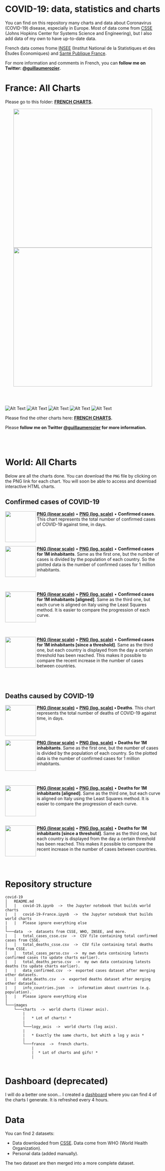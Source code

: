 # COVID-19: data, statistics and charts
You can find on this repository many charts and data about Coronavirus (COVID-19) disease, especially in Europe. Most of data come from [CSSE](https://systems.jhu.edu) (Johns Hopkins Center for Systems Science and Engineering), but I also add data of my own to have up-to-date data.

French data comes frome [INSEE](https://insee.fr/fr/accueil) (Institut National de la Statistiques et des Études Économiques) and [Santé Publique France](https://www.santepubliquefrance.fr).

For more information and comments in French, you can **follow me on Twitter: [@guillaumerozier](http://twitter.com/guillaumerozier).**

# France: All Charts
Please go to this folder: 
**[FRENCH CHARTS](https://github.com/rozierguillaume/covid-19/tree/master/images/charts/france).**

<p align="center">
  <img src="https://raw.githubusercontent.com/rozierguillaume/covid-19/master/images/charts/france/dep-map.gif" width="450" />
  <img src="https://raw.githubusercontent.com/rozierguillaume/covid-19/master/images/charts/france/dep-map-surmortalite.gif" width="450" /> 
</p>

<br /><br />

![Alt Text](https://raw.githubusercontent.com/rozierguillaume/covid-19/master/images/charts/france/dc_cum_region_comp.png)
![Alt Text](https://raw.githubusercontent.com/rozierguillaume/covid-19/master/images/charts/france/dc_cum_hab_nonhab_comp.png)
![Alt Text](https://raw.githubusercontent.com/rozierguillaume/covid-19/master/images/charts/france/evol_journ.png)
![Alt Text](https://raw.githubusercontent.com/rozierguillaume/covid-19/master/images/charts/france/situation_cas.png)
![Alt Text](https://raw.githubusercontent.com/rozierguillaume/covid-19/master/images/charts/france/capacite_rea.png)

Please find the other charts here: 
**[FRENCH CHARTS](https://github.com/rozierguillaume/covid-19/tree/master/images/charts/france).**

Please **follow me on Twitter [@guillaumerozier](http://twitter.com/guillaumerozier) for more information.**

<br /><br />

# World: All Charts
Below are all the charts done. You can download the `PNG` file by clicking on the PNG link for each chart. You will soon be able to access and download interactive HTML charts.

## Confirmed cases of COVID-19
<img align="left" height="100" src="https://raw.githubusercontent.com/rozierguillaume/covid-19/master/images/charts/cases.png">

**[PNG (linear scale)](https://raw.githubusercontent.com/rozierguillaume/covid-19/master/images/charts/cases.png)** • **[PNG (log. scale)](https://raw.githubusercontent.com/rozierguillaume/covid-19/master/images/charts/log_yaxis/cases.png)** • **Confirmed cases**.
This chart represents the total number of confirmed cases of COVID-19 against time, in days.

<!---
<img align="left" height="100" src="images/charts/cases_since.png">
-->
<!---
**[PNG (linear scale)](https://raw.githubusercontent.com/rozierguillaume/covid-19/master/images/charts/cases_since.png)** • **[PNG (log. scale)](https://raw.githubusercontent.com/rozierguillaume/covid-19/master/images/charts/log_yaxis/cases_since.png)** • **Confirmed cases over time [since]**.
Same as the first one, but each country is displayed from the day a certain threshold has been reached. This makes it possible to compare the recent increase in the number of cases between countries.
-->
<br /><br />

<img align="left" height="100" src="https://raw.githubusercontent.com/rozierguillaume/covid-19/master/images/charts/cases_per_1m_inhabitant.png">

**[PNG (linear scale)](https://raw.githubusercontent.com/rozierguillaume/covid-19/master/images/charts/cases_per_1m_inhabitant.png)** • **[PNG (log. scale)](https://raw.githubusercontent.com/rozierguillaume/covid-19/master/images/charts/log_yaxis/cases_per_1m_inhabitant.png)** • **Confirmed cases for 1M inhabitants**.
Same as the first one, but the number of cases is divided by the population of each country. So the plotted data is the number of confirmed cases for 1 million inhabitants.

<br /><br />

<img align="left" height="100" src="https://raw.githubusercontent.com/rozierguillaume/covid-19/master/images/charts/cases_per_1m_inhabitant_aligned.png">

**[PNG (linear scale)](https://raw.githubusercontent.com/rozierguillaume/covid-19/master/images/charts/cases_per_1m_inhabitant_aligned.png)** • **[PNG (log. scale)](https://raw.githubusercontent.com/rozierguillaume/covid-19/master/images/charts/log_yaxis/cases_per_1m_inhabitant_aligned.png)** • **Confirmed cases for 1M inhabitants [aligned]**.
Same as the third one, but each curve is aligned on Italy using the Least Squares method. It is easier to compare the progression of each curve.

<br /><br />

<img align="left" height="100" src="https://raw.githubusercontent.com/rozierguillaume/covid-19/master/images/charts/cases_per_1m_inhabitant_since.png">

**[PNG (linear scale)](https://raw.githubusercontent.com/rozierguillaume/covid-19/master/images/charts/cases_per_1m_inhabitant_since.png)** • **[PNG (log. scale)](https://raw.githubusercontent.com/rozierguillaume/covid-19/master/images/charts/log_yaxis/cases_per_1m_inhabitant_since.png)** • **Confirmed cases for 1M inhabitants [since a threshold]**.
Same as the third one, but each country is displayed from the day a certain threshold has been reached. This makes it possible to compare the recent increase in the number of cases between countries.

<br /><br />

## Deaths caused by COVID-19

<img align="left" height="100" src="https://raw.githubusercontent.com/rozierguillaume/covid-19/master/images/charts/deaths.png">

**[PNG (linear scale)](https://raw.githubusercontent.com/rozierguillaume/covid-19/master/images/charts/deaths.png)** • **[PNG (log. scale)](https://raw.githubusercontent.com/rozierguillaume/covid-19/master/images/charts/log_yaxis/deaths.png) • Deaths**.
This chart represents the total number of deaths of COVID-19 against time, in days.

<!---
<img align="left" height="100" src="images/charts_sd/deaths_since.png">
-->
<!---
**[PNG (linear scale)](https://raw.githubusercontent.com/rozierguillaume/covid-19/master/images/charts/deaths_since.png)** •  **[PNG (log. scale)](https://raw.githubusercontent.com/rozierguillaume/covid-19/master/images/charts/log_yaxis/deaths_since.png)** • **Deaths over time [since a treschold]**.
Same as the first one, but each country is displayed from the day a certain threshold has been reached. This makes it possible to compare the recent increase in the number of cases between countries.
-->
<br /><br />

<img align="left" height="100" src="https://raw.githubusercontent.com/rozierguillaume/covid-19/master/images/charts/deaths_per_1m_inhabitant.png">

**[PNG (linear scale)](https://raw.githubusercontent.com/rozierguillaume/covid-19/master/images/charts/deaths_per_1m_inhabitant.png)** •  **[PNG (log. scale)](https://raw.githubusercontent.com/rozierguillaume/covid-19/master/images/charts/log_yaxis/deaths_per_1m_inhabitant.png)** •  **Deaths for 1M inhabitants**.
Same as the first one, but the number of cases is divided by the population of each country. So the plotted data is the number of confirmed cases for 1 million inhabitants.

<br /><br />

<img align="left" height="100" src="https://raw.githubusercontent.com/rozierguillaume/covid-19/master/images/charts/deaths_per_1m_inhabitant_aligned.png">

**[PNG (linear scale)](https://raw.githubusercontent.com/rozierguillaume/covid-19/master/images/charts/deaths_per_1m_inhabitant_aligned.png)** • **[PNG (log. scale)](https://raw.githubusercontent.com/rozierguillaume/covid-19/master/images/charts/log_yaxis/deaths_per_1m_inhabitant_aligned.png)** • **Deaths for 1M inhabitants [aligned]**.
Same as the third one, but each curve is aligned on Italy using the Least Squares method. It is easier to compare the progression of each curve.

<br /><br />

<img align="left" height="100" src="https://raw.githubusercontent.com/rozierguillaume/covid-19/master/images/charts/deaths_per_1m_inhabitant_since.png">

**[PNG (linear scale)](https://raw.githubusercontent.com/rozierguillaume/covid-19/master/images/charts/deaths_per_1m_inhabitant_since.png)** • **[PNG (log. scale)](https://raw.githubusercontent.com/rozierguillaume/covid-19/master/images/charts/log_yaxis/deaths_per_1m_inhabitant_since.png)** • **Deaths for 1M inhabitants [since a threshold]**.
Same as the third one, but each country is displayed from the day a certain threshold has been reached. This makes it possible to compare the recent increase in the number of cases between countries.

<br /><br />

<!---
# Main Charts
All charts are listed above. But, here are the main one, so you don't have to download every one.

## Confirmed cases
### Total cases
![](./images/charts/cases.png)

### Total cases for 1 million inhabitants
That's simply the total number of cases over time for each countr divided by the total population of the country.
![](./images/charts/cases_per_1m_inhabitant.png)

### Total cases for 1 million inhabitants, aligned
Same chart, but every curve is aligned with Italy. That's an easier way to compare how fast the curves grow.  
![](./images/charts/cases_per_1m_inhabitant_aligned.png)

### Total cases for 1 million inhabitants, since "x cases/mill. hab."
![](./images/charts/cases_per_1m_inhabitant_since.png)

## Deaths
### Total deaths
![](./images/charts/deaths.png)

### Total deaths for 1 million inhabitants
That's simply the total number of deaths over time for each countr divided by the total population of the country.
![](./images/charts/deaths_per_1m_inhabitant.png)

### Total deaths for 1 million inhabitants, aligned
Same chart, but every curve is aligned with Italy. That's an easier way to compare how fast the curves grow.  
![](./images/charts/deaths_per_1m_inhabitant_aligned.png)

### Total deaths for 1 million inhabitants, since "x deaths/mill. hab."
![](./images/charts/deaths_per_1m_inhabitant_since.png)
-->
# Repository structure

```
covid-19
│   README.md
│   |   covid-19.ipynb  ->  the Jupyter notebook that builds world charts
|   |   covid-19-France.ipynb  ->  the Jupyter notebook that builds world charts
|   |   Please ignore everything else
|
└───data  ->  datasets from CSSE, WHO, INSEE, and more.
│   │   total_cases_csse.csv  ->  CSV file containing total confirmed cases from CSSE.
│   │   total_deaths_csse.csv  ->  CSV file containing total deaths from CSSE.
│   │   total_cases_perso.csv  ->  my own data containing latests confirmed cases (to update charts earlier).
|   |   total_deaths_perso.csv  ->  my own data containing latests deaths (to update charts earlier).
|   |   data_confirmed.csv  ->  exported cases dataset after merging other datasets.
|   |   data_deaths.csv  ->  exported deaths dataset after merging other datasets.
|   |   info_countries.json  ->  information about countries (e.g. population).
|   |   Please ignore everything else
│   
└───images
    └───charts  ->  world charts (linear axis).
        |
        |   * Lot of charts! *
        |
        └───logy_axis  ->  world charts (log axis).
        |
        |   * Exactly the same charts, but whith a log y axis *
        |
        └───france  ->  french charts.
            |
            |  * Lot of charts and gifs! * 
            |
        
```

# Dashboard (deprecated)
I will do a better one soon...
I created a [dashboard](https://plot.ly/dashboard/worldice:14/) where you can find 4 of the charts I generate. It is refreshed every 4 hours.
<!--
![](./images/dashboard.png)
-->
# Data
You can find 2 datasets:
- Data downloaded from [CSSE](https://github.com/CSSEGISandData/COVID-19). Data come from WHO (World Health Organization).
- Personal data (added manually).

The two dataset are then merged into a more complete dataset.
